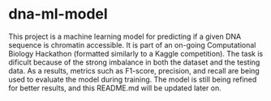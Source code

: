 # dna-ml-model
This project is a machine learning model for predicting if a given DNA sequence is chromatin accessible. It is part of an on-going Computational Biology Hackathon (formatted similarly to a Kaggle competition). The task is dificult because of the strong imbalance in both the dataset and the testing data. As a results, metrics such as F1-score, precision, and recall are being used to evaluate the model during training. The model is still being refined for better results, and this README.md will be updated later on.

